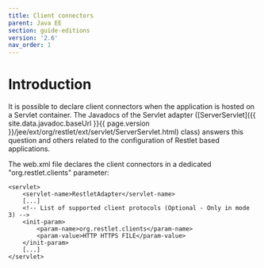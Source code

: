 ```yaml
---
title: Client connectors
parent: Java EE
section: guide-editions
version: '2.6'
nav_order: 1
---
```

# Introduction

It is possible to declare client connectors when the application is
hosted on a Servlet container. The Javadocs of the Servlet adapter
([ServerServlet]({{ site.data.javadoc.baseUrl }}{{ page.version }}/jee/ext/org/restlet/ext/servlet/ServerServlet.html)
class) answers this question and others related to the configuration of
Restlet based applications.

The web.xml file declares the client connectors in a dedicated
"org.restlet.clients" parameter:

<pre class="language-markup"><code class="language-markup">&lt;servlet&gt;
    &lt;servlet-name&gt;RestletAdapter&lt;/servlet-name&gt;
    [...]
    &lt;!-- List of supported client protocols (Optional - Only in mode 3) --&gt;
    &lt;init-param&gt;
        &lt;param-name&gt;org.restlet.clients&lt;/param-name&gt;
        &lt;param-value&gt;HTTP HTTPS FILE&lt;/param-value&gt;
    &lt;/init-param&gt;
    [...]
&lt;/servlet&gt;
</code></pre>
